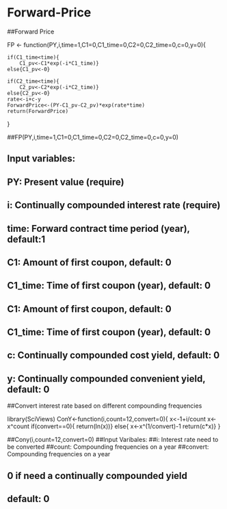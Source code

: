 # Forward-Price
##Forward Price

FP <- function(PY,i,time=1,C1=0,C1_time=0,C2=0,C2_time=0,c=0,y=0){

	if(C1_time<time){
		C1_pv<-C1*exp(-i*C1_time)} 
	else{C1_pv<-0}

	if(C2_time<time){
		C2_pv<-C2*exp(-i*C2_time)}
	else{C2_pv<-0}
	rate<-i+c-y
	ForwardPrice<-(PY-C1_pv-C2_pv)*exp(rate*time)
	return(ForwardPrice)
}

##FP(PY,i,time=1,C1=0,C1_time=0,C2=0,C2_time=0,c=0,y=0)
##  Input variables:
##  PY: Present value (require)
##  i: Continually compounded interest rate (require)
##  time: Forward contract time period (year), default:1
##  C1: Amount of first coupon, default: 0
##  C1_time: Time of first coupon (year), default: 0
##  C1: Amount of first coupon, default: 0
##  C1_time: Time of first coupon (year), default: 0
##  c: Continually compounded cost yield, default: 0
##  y: Continually compounded convenient yield, default: 0


##Convert interest rate based on different compounding frequencies


library(SciViews)
ConY<-function(i,count=12,convert=0){
	x<-1+i/count
	x<-x^count
	if(convert==0){
		return(ln(x))}
	else{
		x<-x^(1/convert)-1
		return(c*x)}
}

##Cony(i,count=12,convert=0)
##Input Varibales:
##i: Interest rate need to be converted
##count: Compounding frequencies on a year
##convert: Compounding frequencies on a year
##         0 if need a continually compounded yield
##         default: 0
